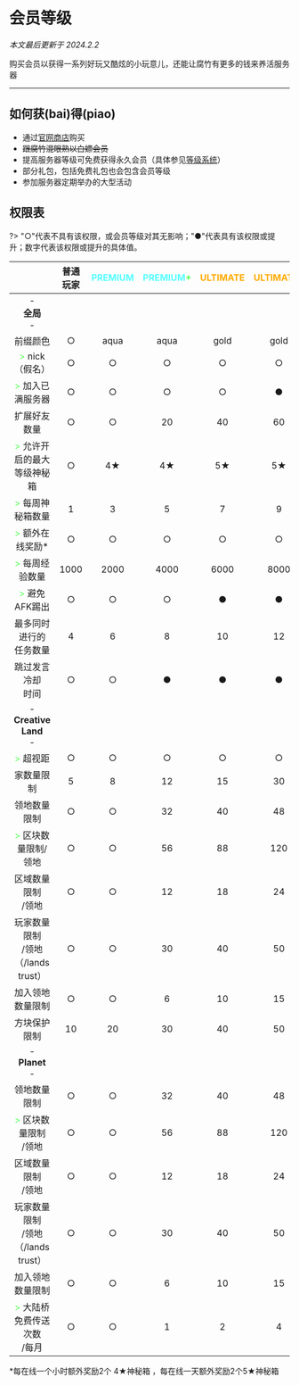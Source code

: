 # 会员等级

*本文最后更新于 2024.2.2*

购买会员以获得一系列好玩又酷炫的小玩意儿，还能让腐竹有更多的钱来养活服务器

---------

## 如何获(bai)得(piao)

- 通过[官网商店](https://store.usolia.net)购买
- <s>跟腐竹混眼熟以白嫖会员</s>
- 提高服务器等级可免费获得永久会员（具体参见[等级系统](https://docs.usolia.net/#/csje/levels)）
- 部分礼包，包括免费礼包也会包含会员等级
- 参加服务器定期举办的大型活动



## 权限表

?> "○"代表不具有该权限，或会员等级对其无影响；"●"代表具有该权限或提升；数字代表该权限或提升的具体值。


|  | 普通玩家 | <font color=55FFFF>PREMIUM</font> | <font color=55FFFF>PREMIUM</font><font color=55FF55>+</font> | <font color=FFAA00>ULTIMATE</font> | <font color=FFAA00>ULTIMATE</font><font color=3F1515>+</font> | <font color=FFAA00>ULTIMATE</font><font color=3F1515>++</font> |
| :--: | :--: | :--: | :--: | :--: | :--: | :--: |
| -<br>**全局**<br>- |  |  |  |  |  |  |
| 前缀颜色 | ○ | aqua | aqua | gold | gold | <font color=FFAA00>gold</font> |
| <font color=55FF55>></font> nick（假名） | ○ | ○ | ○ | ○ | ○ | <font color=FFAA00>●</font> |
| <font color=55FF55>></font> 加入已满服务器 | ○ | ○ | ○ | ○ | ● | <font color=FFAA00>●</font> |
| 扩展好友数量 | ○ | ○ | 20 | 40 | 60 | <font color=FFAA00>60</font> |
| <font color=55FF55>></font> 允许开启的最大<br>等级神秘箱 | ○ | 4★ | 4★ | 5★ | 5★</font> | <font color=FFAA00>5★</font> |
| <font color=55FF55>></font> 每周神秘箱数量 | 1 | 3 | 5 | 7 | 9 | <font color=FFAA00>9</font> |
| <font color=55FF55>></font> 额外在线奖励* | ○ | ○ | ○ | ○ | ○ | <font color=FFAA00>●</font> |
| <font color=55FF55>></font> 每周经验数量 | 1000 | 2000 | 4000 | 6000 | 8000 | <font color=FFAA00>8000</font> |
| <font color=55FF55>></font> 避免AFK踢出 | ○ | ○ | ○ | ● | ● | <font color=FFAA00>●</font> |
| 最多同时进行的<br>任务数量 | 4 | 6 | 8 | 10 | 12 | <font color=FFAA00>20</font> |
| 跳过发言冷却<br>时间 | ○ | ○ | ● | ● | ● | <font color=FFAA00>●</font> |
| -<br>**Creative Land**<br>- |  |  |  |  |  |  |
| <font color=55FF55>></font> 超视距 | ○ | ○ | ○ | ○ | ○ | <font color=FFAA00>●</font> |
| 家数量限制 | 5 | 8 | 12 | 15 | 30 | <font color=FFAA00>60</font> |
| 领地数量限制 | ○ | ○ | 32 | 40 | 48 | <font color=FFAA00>56</font> |
| <font color=55FF55>></font> 区块数量限制/领地 | ○ | ○ | 56 | 88 | 120 | <font color=FFAA00>144</font> |
| 区域数量限制<br>/领地 | ○ | ○ | 12 | 18 | 24 | <font color=FFAA00>30</font> |
| 玩家数量限制<br>/领地（/lands trust） | ○ | ○ | 30 | 40 | 50 | <font color=FFAA00>60</font> |
| 加入领地数量限制 | ○ | ○ | 6 | 10 | 15 | <font color=FFAA00>20</font> |
| 方块保护限制 | 10 | 20 | 30 | 40 | 50 | <font color=FFAA00>50</font> |
| -<br>**Planet**<br>- |  |  |  |  |  |  |
| 领地数量限制 | ○ | ○ | 32 | 40 | 48 | <font color=FFAA00>56</font> |
| <font color=55FF55>></font> 区块数量限制<br>/领地 | ○ | ○ | 56 | 88 | 120 | <font color=FFAA00>144</font> |
| 区域数量限制<br>/领地 | ○ | ○ | 12 | 18 | 24 | <font color=FFAA00>30</font> |
| 玩家数量限制<br>/领地（/lands trust） | ○ | ○ | 30 | 40 | 50 | <font color=FFAA00>60</font> |
| 加入领地数量限制 | ○ | ○ | 6 | 10 | 15 | <font color=FFAA00>20</font> |
| <font color=55FF55>></font> 大陆桥<br>免费传送次数<br>/每月 | ○ | ○ | 1 | 2 | 4 | <font color=FFAA00>6</font> |

*每在线一个小时额外奖励2个 4★神秘箱 ，每在线一天额外奖励2个5★神秘箱

